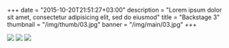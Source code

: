 +++
date = "2015-10-20T21:51:27+03:00"
description = "Lorem ipsum dolor sit amet, consectetur adipisicing elit, sed do eiusmod"
title = "Backstage 3"
thumbnail = "/img/thumb/03.jpg"
banner = "/img/main/03.jpg"
+++

<a href="/img/main/02.jpg" class="gallery-item"><img src="/img/thumb/02.jpg" class="full-width"></a>
<a href="/img/main/01.jpg" class="gallery-item"><img src="/img/thumb/01.jpg" class="full-width"></a>
<a href="/img/main/04.jpg" class="gallery-item"><img src="/img/thumb/04.jpg" class="full-width"></a>